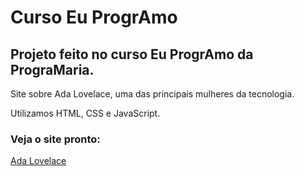 # Curso Eu ProgrAmo
 <h2>Projeto feito no curso Eu ProgrAmo da PrograMaria.</h2>
 <p>Site sobre Ada Lovelace, uma das principais mulheres da tecnologia.</p>
 <p>Utilizamos HTML, CSS e JavaScript.</p>
 
 <h3>Veja o site pronto:</h3>
 <a href="https://nathsalatino.github.io/Curso-EuProgrAmo" target="_blank">Ada Lovelace</a>
